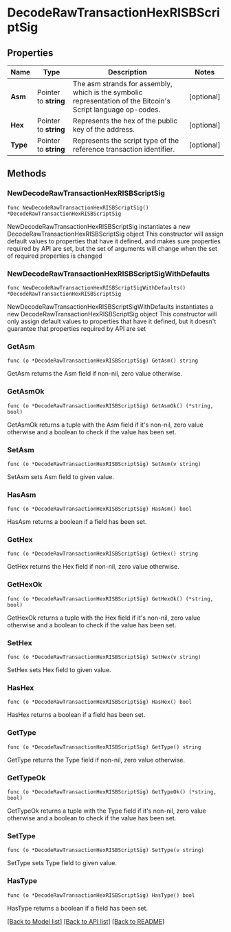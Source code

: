 # DecodeRawTransactionHexRISBScriptSig

## Properties

Name | Type | Description | Notes
------------ | ------------- | ------------- | -------------
**Asm** | Pointer to **string** | The asm strands for assembly, which is the symbolic representation of the Bitcoin&#39;s Script language op-codes. | [optional] 
**Hex** | Pointer to **string** | Represents the hex of the public key of the address. | [optional] 
**Type** | Pointer to **string** | Represents the script type of the reference transaction identifier. | [optional] 

## Methods

### NewDecodeRawTransactionHexRISBScriptSig

`func NewDecodeRawTransactionHexRISBScriptSig() *DecodeRawTransactionHexRISBScriptSig`

NewDecodeRawTransactionHexRISBScriptSig instantiates a new DecodeRawTransactionHexRISBScriptSig object
This constructor will assign default values to properties that have it defined,
and makes sure properties required by API are set, but the set of arguments
will change when the set of required properties is changed

### NewDecodeRawTransactionHexRISBScriptSigWithDefaults

`func NewDecodeRawTransactionHexRISBScriptSigWithDefaults() *DecodeRawTransactionHexRISBScriptSig`

NewDecodeRawTransactionHexRISBScriptSigWithDefaults instantiates a new DecodeRawTransactionHexRISBScriptSig object
This constructor will only assign default values to properties that have it defined,
but it doesn't guarantee that properties required by API are set

### GetAsm

`func (o *DecodeRawTransactionHexRISBScriptSig) GetAsm() string`

GetAsm returns the Asm field if non-nil, zero value otherwise.

### GetAsmOk

`func (o *DecodeRawTransactionHexRISBScriptSig) GetAsmOk() (*string, bool)`

GetAsmOk returns a tuple with the Asm field if it's non-nil, zero value otherwise
and a boolean to check if the value has been set.

### SetAsm

`func (o *DecodeRawTransactionHexRISBScriptSig) SetAsm(v string)`

SetAsm sets Asm field to given value.

### HasAsm

`func (o *DecodeRawTransactionHexRISBScriptSig) HasAsm() bool`

HasAsm returns a boolean if a field has been set.

### GetHex

`func (o *DecodeRawTransactionHexRISBScriptSig) GetHex() string`

GetHex returns the Hex field if non-nil, zero value otherwise.

### GetHexOk

`func (o *DecodeRawTransactionHexRISBScriptSig) GetHexOk() (*string, bool)`

GetHexOk returns a tuple with the Hex field if it's non-nil, zero value otherwise
and a boolean to check if the value has been set.

### SetHex

`func (o *DecodeRawTransactionHexRISBScriptSig) SetHex(v string)`

SetHex sets Hex field to given value.

### HasHex

`func (o *DecodeRawTransactionHexRISBScriptSig) HasHex() bool`

HasHex returns a boolean if a field has been set.

### GetType

`func (o *DecodeRawTransactionHexRISBScriptSig) GetType() string`

GetType returns the Type field if non-nil, zero value otherwise.

### GetTypeOk

`func (o *DecodeRawTransactionHexRISBScriptSig) GetTypeOk() (*string, bool)`

GetTypeOk returns a tuple with the Type field if it's non-nil, zero value otherwise
and a boolean to check if the value has been set.

### SetType

`func (o *DecodeRawTransactionHexRISBScriptSig) SetType(v string)`

SetType sets Type field to given value.

### HasType

`func (o *DecodeRawTransactionHexRISBScriptSig) HasType() bool`

HasType returns a boolean if a field has been set.


[[Back to Model list]](../README.md#documentation-for-models) [[Back to API list]](../README.md#documentation-for-api-endpoints) [[Back to README]](../README.md)



